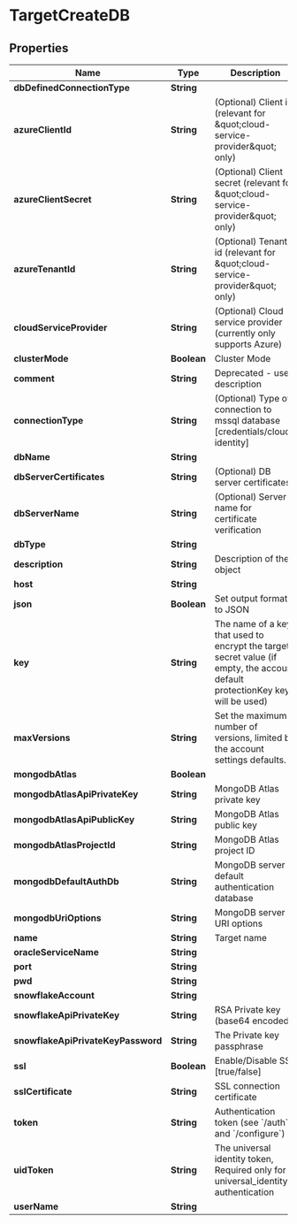 

# TargetCreateDB


## Properties

Name | Type | Description | Notes
------------ | ------------- | ------------- | -------------
**dbDefinedConnectionType** | **String** |  |  [optional]
**azureClientId** | **String** | (Optional) Client id (relevant for \&quot;cloud-service-provider\&quot; only) |  [optional]
**azureClientSecret** | **String** | (Optional) Client secret (relevant for \&quot;cloud-service-provider\&quot; only) |  [optional]
**azureTenantId** | **String** | (Optional) Tenant id (relevant for \&quot;cloud-service-provider\&quot; only) |  [optional]
**cloudServiceProvider** | **String** | (Optional) Cloud service provider (currently only supports Azure) |  [optional]
**clusterMode** | **Boolean** | Cluster Mode |  [optional]
**comment** | **String** | Deprecated - use description |  [optional]
**connectionType** | **String** | (Optional) Type of connection to mssql database [credentials/cloud-identity] | 
**dbName** | **String** |  |  [optional]
**dbServerCertificates** | **String** | (Optional) DB server certificates |  [optional]
**dbServerName** | **String** | (Optional) Server name for certificate verification |  [optional]
**dbType** | **String** |  | 
**description** | **String** | Description of the object |  [optional]
**host** | **String** |  |  [optional]
**json** | **Boolean** | Set output format to JSON |  [optional]
**key** | **String** | The name of a key that used to encrypt the target secret value (if empty, the account default protectionKey key will be used) |  [optional]
**maxVersions** | **String** | Set the maximum number of versions, limited by the account settings defaults. |  [optional]
**mongodbAtlas** | **Boolean** |  |  [optional]
**mongodbAtlasApiPrivateKey** | **String** | MongoDB Atlas private key |  [optional]
**mongodbAtlasApiPublicKey** | **String** | MongoDB Atlas public key |  [optional]
**mongodbAtlasProjectId** | **String** | MongoDB Atlas project ID |  [optional]
**mongodbDefaultAuthDb** | **String** | MongoDB server default authentication database |  [optional]
**mongodbUriOptions** | **String** | MongoDB server URI options |  [optional]
**name** | **String** | Target name | 
**oracleServiceName** | **String** |  |  [optional]
**port** | **String** |  |  [optional]
**pwd** | **String** |  |  [optional]
**snowflakeAccount** | **String** |  |  [optional]
**snowflakeApiPrivateKey** | **String** | RSA Private key (base64 encoded) |  [optional]
**snowflakeApiPrivateKeyPassword** | **String** | The Private key passphrase |  [optional]
**ssl** | **Boolean** | Enable/Disable SSL [true/false] |  [optional]
**sslCertificate** | **String** | SSL connection certificate |  [optional]
**token** | **String** | Authentication token (see &#x60;/auth&#x60; and &#x60;/configure&#x60;) |  [optional]
**uidToken** | **String** | The universal identity token, Required only for universal_identity authentication |  [optional]
**userName** | **String** |  |  [optional]



